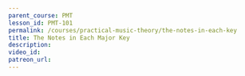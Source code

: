 ```yaml
---
parent_course: PMT
lesson_id: PMT-101
permalink: /courses/practical-music-theory/the-notes-in-each-key
title: The Notes in Each Major Key
description:
video_id:
patreon_url:
---
```

